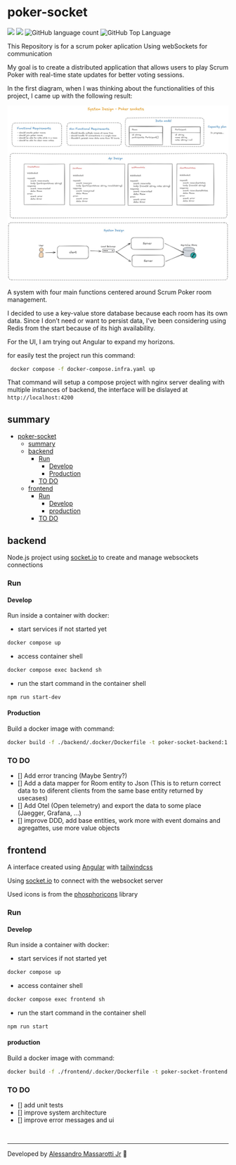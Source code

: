 # poker-socket

<p>
  <img src="https://img.shields.io/badge/made%20by-Alessandro%20Massarotti%20Jr-AB886D?style=flat-square">
  <img src="https://img.shields.io/badge/Node.js-24-AB886D?style=flat-square">
  <img alt="GitHub language count" src="https://img.shields.io/github/languages/count/alessandro-massarotti-Jr/poker-socket?color=AB886D&style=flat-square">
  <img alt="GitHub Top Language" src="https://img.shields.io/github/languages/top/alessandro-massarotti-Jr/poker-socket?color=AB886D&style=flat-square">
</p>

This Repository is for a scrum poker aplication Using webSockets for communication

My goal is to create a distributed application that allows users to play Scrum Poker with real-time state updates for better voting sessions.

In the first diagram, when I was thinking about the functionalities of this project, I came up with the following result:

<img alt="initial diagram image" src="./docs/initial-diagram.png">

A system with four main functions centered around Scrum Poker room management.

I decided to use a key-value store database because each room has its own data. Since I don’t need or want to persist data, I’ve been considering using Redis from the start because of its high availability.

For the UI, I am trying out Angular to expand my horizons.

for easily test the project run this command:

```bash
 docker compose -f docker-compose.infra.yaml up
```

That command will setup a compose project with nginx server dealing with multiple instances of backend, the interface will be dislayed at `http://localhost:4200`

## summary

- [poker-socket](#poker-socket)
  - [summary](#summary)
  - [backend](#backend)
    - [Run](#run)
      - [Develop](#develop)
      - [Production](#production)
    - [TO DO](#to-do)
  - [frontend](#frontend)
    - [Run](#run-1)
      - [Develop](#develop-1)
      - [production](#production-1)
    - [TO DO](#to-do-1)

## backend

Node.js project using [socket.io](https://socket.io/) to create and manage websockets connections

### Run

#### Develop

Run inside a container with docker:

- start services if not started yet

```bash
docker compose up
```

- access container shell

```bash
docker compose exec backend sh
```

- run the start command in the container shell

```sh
npm run start-dev
```

#### Production

Build a docker image with command:

```bash
docker build -f ./backend/.docker/Dockerfile -t poker-socket-backend:1.0.0 ./backend
```


### TO DO

- [] Add error trancing (Maybe Sentry?)
- [] Add a data mapper for Room entity to Json (This is to return correct data to to diferent clients from the same base entity returned by usecases)
- [] Add Otel (Open telemetry) and export the data to some place (Jaegger, Grafana, ...)
- [] improve DDD, add base entities, work more with event domains and agregattes, use more value objects

## frontend

A interface created using [Angular](https://angular.dev/) with [tailwindcss](https://tailwindcss.com/)

Using [socket.io](https://socket.io/) to connect with the websocket server

Used icons is from the [phosphoricons](https://phosphoricons.com/) library

### Run

#### Develop

Run inside a container with docker:

- start services if not started yet

```bash
docker compose up
```

- access container shell

```bash
docker compose exec frontend sh
```

- run the start command in the container shell

```sh
npm run start
```


#### production

Build a docker image with command:

```bash
docker build -f ./frontend/.docker/Dockerfile -t poker-socket-frontend:1.0.0 ./frontend
```

### TO DO

- [] add unit tests
- [] improve system architecture
- [] improve error messages and ui






<br>

---

Developed by [Alessandro Massarotti Jr](https://github.com/alessandro-massarotti-jr) 🤖

